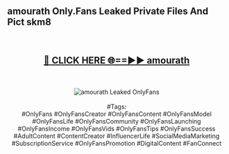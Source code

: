 <h2>amourath Only.Fans Leaked Private Files And Pict skm8</h2>
<br>
<div align="center">
<h2><a href="https://mediafiles.top/amourath" rel="nofollow">🔴 CLICK HERE 🌐==►► amourath</a></h2>
<br>
<br>
<a href="https://mediafiles.top/amourath" rel="nofollow" data-target="animated-image.originalLink"><img src="https://i.ibb.co.com/WyWwxjT/player-gif2.gif" alt="amourath Leaked OnlyFans" style="max-width: 100%; display: inline-block;" data-target="animated-image.originalImage"></a>
<br><br>
#Tags:
<br>
#OnlyFans #OnlyFansCreator #OnlyFansContent #OnlyFansModel #OnlyFansLife #OnlyFansCommunity #OnlyFansLaunching #OnlyFansIncome #OnlyFansVids #OnlyFansTips #OnlyFansSuccess #AdultContent #ContentCreator #InfluencerLife #SocialMediaMarketing #SubscriptionService #OnlyFansPromotion #DigitalContent #FanConnect
</div>
<br>